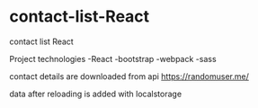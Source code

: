 # contact-list-React
contact list React  


Project technologies 
-React
-bootstrap
-webpack
-sass

contact details are downloaded from api
https://randomuser.me/

data after reloading is added with localstorage
